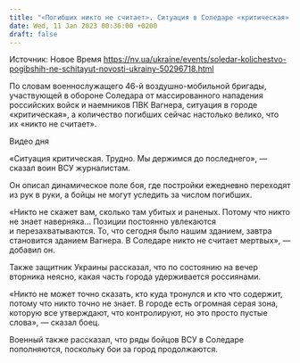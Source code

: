 ```yaml
---
title: "«Погибших никто не считает». Ситуация в Соледаре «критическая» — CNN"
date: Wed, 11 Jan 2023 00:36:00 +0200
draft: false
---
```

Источник: Новое Время https://nv.ua/ukraine/events/soledar-kolichestvo-pogibshih-ne-schitayut-novosti-ukrainy-50296718.html


По словам военнослужащего 46-й воздушно-мобильной бригады, участвующей в обороне Соледара от массированного нападения российских войск и наемников ПВК Вагнера, ситуация в городе «критическая», а количество погибших сейчас настолько велико, что их «никто не считает».

 Видео дня   

«Ситуация критическая. Трудно. Мы держимся до последнего», — сказал воин ВСУ журналистам.

Он описал динамическое поле боя, где постройки ежедневно переходят из рук в руки, а бойцы не могут уследить за числом погибших.

«Никто не скажет вам, сколько там убитых и раненых. Потому что никто не знает наверняка… Позиции постоянно увлекаются и перезахватываются. То, что сегодня было нашим зданием, завтра становится зданием Вагнера. В Соледаре никто не считает мертвых», — добавил он.

Также защитник Украины рассказал, что по состоянию на вечер вторника неясно, какая часть города удерживается россиянами.

«Никто не может точно сказать, кто куда тронулся и кто что содержит, потому что никто точно не знает. В городе есть огромная серая зона, которую все утверждают, что контролируют, но это просто пустые слова», — сказал боец.

Военный также рассказал, что ряды бойцов ВСУ в Соледаре пополняются, поскольку бои за город продолжаются.
